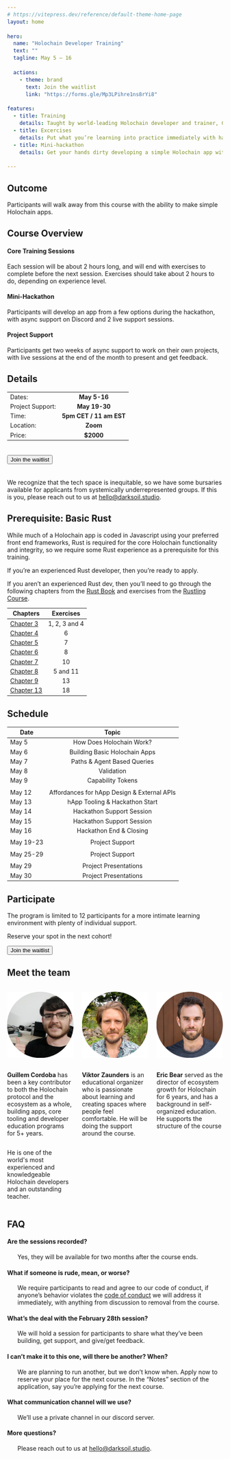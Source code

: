 ```yaml
---
# https://vitepress.dev/reference/default-theme-home-page
layout: home

hero:
  name: "Holochain Developer Training"
  text: ""
  tagline: May 5 – 16

  actions:
    - theme: brand
      text: Join the waitlist
      link: "https://forms.gle/Mp3LPihre1ns8rYi8"

features:
  - title: Training
    details: Taught by world-leading Holochain developer and trainer, Guillem Cordoba.
  - title: Excercises
    details: Put what you’re learning into practice immediately with hands-on exercises.
  - title: Mini-hackathon
    details: Get your hands dirty developing a simple Holochain app with live and async support.

---
```


<style>
.container p {
  max-width: 800px !important;
}
</style>

## Outcome

Participants will walk away from this course with the ability to make simple Holochain apps.

## Course Overview

#### Core Training Sessions

Each session will be about 2 hours long, and will end with exercises to complete before the next session. Exercises should take about 2 hours to do, depending on experience level.

#### Mini-Hackathon

Participants will develop an app from a few options during the hackathon, with async support on Discord and 2 live support sessions.

#### Project Support

Participants get two weeks of async support to work on their own projects, with live sessions at the end of the month to present and get feedback.

## Details

<style>
    .headerless th {
        display: none;
    }
</style>

<div class="headerless">

|               |                             |
| ------------- | :-------------------------: |
| Dates:        |      **May 5-16**      |
| Project Support:        |      **May 19-30**      |
| Time:         | **5pm CET  / 11 am EST**    |
| Location:     | **Zoom**                    |
| Price:        |   **$2000**                 |


</div>


<a href="https://forms.gle/Mp3LPihre1ns8rYi8"><button style="margin-top: 20px; margin-bottom: 20px;" :class="$style.button">Join the waitlist</button></a>

<style module>
.button {
  display: inline-block;
    border: 1px solid transparent;
    text-align: center;
    font-weight: 600;
    white-space: nowrap;
    transition: color 0.25s, border-color 0.25s, background-color 0.25s;
    border-color: var(--vp-button-brand-border);
    color: var(--vp-button-brand-text);
    background-color: var(--vp-button-brand-bg);
    border-radius: 20px;
    padding: 0 20px;
    line-height: 38px;
    font-size: 14px;
    
}
</style>


We recognize that the tech space is inequitable, so we have some bursaries available for applicants from systemically underrepresented groups. If this is you, please reach out to us at [hello@darksoil.studio](mailto:hello@darksoil.studio).

## Prerequisite: Basic Rust

While much of a Holochain app is coded in Javascript using your preferred front end frameworks, Rust is required for the core Holochain functionality and integrity, so we require some Rust experience as a prerequisite for this training.

If you’re an experienced Rust developer, then you’re ready to apply. 

If you aren’t an experienced Rust dev, then you’ll need to go through the following chapters from the [Rust Book](https://doc.rust-lang.org/book/) and exercises from the [Rustling Course](https://rustlings.cool/). 


| **Chapters**        |      **Exercises**      |
| ------------- | :-----------: |
| [Chapter 3](https://doc.rust-lang.org/book/ch03-01-variables-and-mutability.html) | 1, 2, 3 and 4  |
| [Chapter 4](https://doc.rust-lang.org/book/ch04-00-understanding-ownership.html)| 6|
| [Chapter 5](https://doc.rust-lang.org/book/ch05-00-structs.html)| 7|
| [Chapter 6](https://doc.rust-lang.org/book/ch06-00-enums.html)| 8|
| [Chapter 7](https://doc.rust-lang.org/book/ch07-00-managing-growing-projects-with-packages-crates-and-modules.html)| 10|
| [Chapter 8](https://doc.rust-lang.org/book/ch08-00-common-collections.html)| 5 and 11|
| [Chapter 9](https://doc.rust-lang.org/book/ch09-00-error-handling.html)| 13|  
| [Chapter 13](https://doc.rust-lang.org/book/ch13-00-functional-features.html)| 18|



## Schedule

| **Date**        |      **Topic**      |
| ------------- | :-----------: |
| May 5 | How Does Holochain Work? |
| May 6 | Building Basic Holochain Apps |
| May 7 | Paths & Agent Based Queries |
| May 8 | Validation |
| May 9 | Capability Tokens | | 	|  |
| 	|  |
| May 12 | Affordances for hApp Design & External APIs |
| May 13 | hApp Tooling & Hackathon Start  |
| May 14 | Hackathon Support Session |
| May 15 | Hackathon Support Session |
| May 16 | Hackathon End & Closing |
| 	|  |
| May 19-23 | Project Support|
| 	|  |
| May 25-29 | Project Support|
| 	|  |
| May 29 | Project Presentations|
| May 30 | Project Presentations|

## Participate
The program is limited to 12 participants for a more intimate learning environment with plenty of individual support.

Reserve your spot in the next cohort!

<a href="https://forms.gle/Mp3LPihre1ns8rYi8"><button :class="$style.button">Join the waitlist</button></a>

<style module>
.button {
  display: inline-block;
    border: 1px solid transparent;
    text-align: center;
    font-weight: 600;
    white-space: nowrap;
    transition: color 0.25s, border-color 0.25s, background-color 0.25s;
    border-color: var(--vp-button-brand-border);
    color: var(--vp-button-brand-text);
    background-color: var(--vp-button-brand-bg);
    border-radius: 20px;
    padding: 0 20px;
    line-height: 38px;
    font-size: 14px;
}
</style>

## Meet the team

<div style="display: flex; flex-direction: row; flex-wrap: wrap; gap: 20px">

  <div style="flex: 1; display: flex; flex-direction: column; align-items: center">

![Guillem Cordoba](./guillem_circular_small.png)

**Guillem Cordoba** has been a key contributor to both the Holochain protocol and the ecosystem as a whole, building apps, core tooling and developer education programs for 5+ years.  

He is one of the world's most experienced and knowledgeable Holochain developers and an outstanding teacher. 

  </div>

  <div style="flex: 1; display: flex; flex-direction: column; align-items: center">

![Viktor Zaunders](./viktor_circular_small.png)

**Viktor Zaunders** is an educational organizer who is passionate about learning and creating spaces where people feel comfortable. He will be doing the support around the course. 

  </div>

  <div style="flex: 1; display: flex; flex-direction: column; align-items: center">

![Eric Bear](./bear_circular_small.png)

**Eric Bear** served as the director of ecosystem growth for Holochain for 6 years, and has a background in self-organized education. He supports the structure of the course 

  </div>

</div>


<style>
.FAQ p {
    margin-top: 0 !important;
    margin-left: 24px !important;
}
</style>

<div class="FAQ">

## FAQ

#### Are the sessions recorded?
Yes, they will be available for two months after the course ends.

#### What if someone is rude, mean, or worse?
We require participants to read and agree to our code of conduct, if anyone’s behavior violates the [code of conduct](https://docs.google.com/document/u/1/d/1vBpqxwTZs9YuNyFzHsekzomMzOUGtyOE0mVWTxnMYjM/edit?usp=sharing) we will address it immediately, with anything from discussion to removal from the course.

#### What’s the deal with the February 28th session? 
We will hold a session for participants to share what they’ve been building, get support, and give/get feedback.

#### I can’t make it to this one, will there be another? When?
We are planning to run another, but we don’t know when. Apply now to reserve your place for the next course. In the “Notes” section of the application, say you’re applying for the next course.

#### What communication channel will we use?
We’ll use a private channel in our discord server.

#### More questions?
Please reach out to us at [hello@darksoil.studio](mailto:hello@darksoil.studio).

</div>
